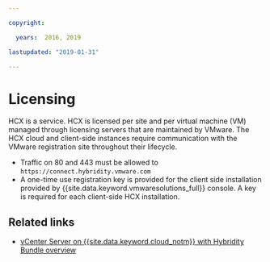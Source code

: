 ```yaml
---

copyright:

  years:  2016, 2019

lastupdated: "2019-01-31"

---
```


# Licensing

HCX is a service. HCX is licensed per site and per virtual machine (VM) managed through
licensing servers that are maintained by VMware. The HCX cloud and client-side
instances require communication with the VMware registration site
throughout their lifecycle.
- Traffic on 80 and 443 must be allowed to
`https://connect.hybridity.vmware.com`
- A one-time use registration key is provided for the client side
installation provided by {{site.data.keyword.vmwaresolutions_full}} console. A key is required for
each client-side HCX installation.

## Related links

* [vCenter Server on {{site.data.keyword.cloud_notm}} with Hybridity Bundle
overview](/docs/services/vmwaresolutions/archiref/vcs/vcs-hybridity-intro.html)   
